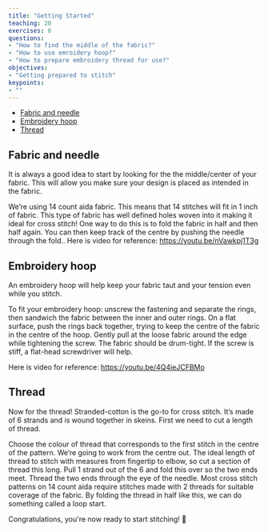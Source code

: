 ```yaml
---
title: "Getting Started"
teaching: 20
exercises: 0
questions:
- "How to find the middle of the fabric?"
- "How to use emroidery hoop?"
- "How to prepare embroidery thread for use?"
objectives:
- "Getting prepared to stitch"
keypoints:
- ""
---
```


- [Fabric and needle](#fabric-and-needle)
- [Embroidery hoop](#embroidery-hoop)
- [Thread](#thread)

## Fabric and needle

It is always a good idea to start by looking for the the middle/center of your fabric.
This will allow you make sure your design is placed as intended in the fabric.

We’re using 14 count aida fabric. This means that 14 stitches will fit in 1 inch of fabric. This type of fabric has well defined holes woven into it making it ideal for cross stitch!
One way to do this is to fold the fabric in half and then half again.
You can then keep track of the centre by pushing the needle through the fold..
Here is video for reference: https://youtu.be/nVawkpj1T3g

## Embroidery hoop

An embroidery hoop will help keep your fabric taut and your tension even while you stitch.

To fit your embroidery hoop: unscrew the fastening and separate the rings, then sandwich the fabric between the inner and outer rings.
On a flat surface, push the rings back together, trying to keep the centre of the fabric in the centre of the hoop.
Gently pull at the loose fabric around the edge while tightening the screw.
The fabric should be drum-tight.
If the screw is stiff, a flat-head screwdriver will help.

Here is video for reference: https://youtu.be/4Q4ieJCFBMo

## Thread

Now for the thread!
Stranded-cotton is the go-to for cross stitch.
It’s made of 6 strands and is wound together in skeins.
First we need to cut a length of thread.

Choose the colour of thread that corresponds to the first stitch in the centre of the pattern.
We’re going to work from the centre out.
The ideal length of thread to stitch with measures from fingertip to elbow, so cut a section of thread this long.
Pull 1 strand out of the 6 and fold this over so the two ends meet.
Thread the two ends through the eye of the needle.
Most cross stitch patterns on 14 count aida require stitches made with 2 threads for suitable coverage of the fabric.
By folding the thread in half like this, we can do something called a loop start.

Congratulations, you're now ready to start stitching! :tada:
